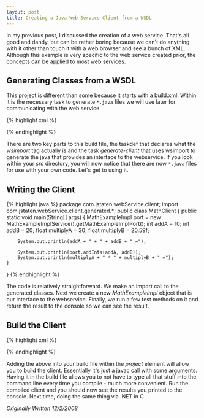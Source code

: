 ```yaml
---
layout: post
title: Creating a Java Web Service Client from a WSDL
---
```


In my previous post, I discussed the creation
of a web service. That's all good and dandy, but can be rather boring because we
can't do anything with it other than touch it with a web browser and see a bunch
of XML. Although this example is very specific to the web service created
prior, the concepts can be applied to most web services.

Generating Classes from a WSDL
---

This project is different than some because it starts
with a build.xml. Within it is the necessary task to generate `*.java` files we
will use later for communicating with the web service.

{% highlight xml %}
<?xml version="1.0"?>
<!--build.xml WebService Client Example by Jason Staten-->
<project basedir="." default="client" name="MathServiceExample">
  <property environment="env"/>
  <property name="lib.home" value="${env.JAXWS_HOME}/lib"/>
  <property name="build.home" value="${basedir}/build"/>
  <property name="build.classes.home" value="${build.home}/classes"/>
  <path id="jaxws.classpath">
    <pathelement location="${java.home}/../lib/tools.jar"/>
    <fileset dir="${lib.home}">
      <include name="*.jar"/>
      <exclude name="j2ee.jar"/>
    </fileset>
  </path>
  <taskdef name="wsimport" classname="com.sun.tools.ws.ant.WsImport">
    <classpath refid="jaxws.classpath"/>
  </taskdef>
  <target name="setup">
    <mkdir dir="${build.home}"/>
    <mkdir dir="${build.classes.home}"/>
  </target>
  <target name="generate-client">
    <wsimport debug="true"
              verbose="${verbose}"
              keep="true"
              sourcedestdir="${basedir}/src"
              package="com.jstaten.webService.client.generated"
              wsdl="http://localhost:7070/MathExample/MathService?wsdl"
              xnocompile="true">
</wsimport>
  </target>
  <target name="client" depends="generate-client,setup">
    <javac  fork="true"
            srcdir="${basedir}/src"
            destdir="${build.classes.home}"
            includes="**/client/**,**/common/**">
      <classpath refid="jaxws.classpath"/>
    </javac>
  </target>
  <target name="clean">
    <delete dir="${build.home}" includeEmptyDirs="true"/>
  </target>
</project>
{% endhighlight %}

There are two key parts to this build file, the taskdef that declares what the *wsimport*
tag actually is and the task *generate-client* that uses wsimport to
generate the java that provides an interface to the webservice. If you look
within your *src* directory, you will now notice that there are now
`*.java` files for use with your own code. Let's get to using it.

Writing the Client
---

{% highlight java %}
package com.jstaten.webService.client;
import com.jstaten.webService.client.generated.*;
public class MathClient {
    public static void main(String[] args) {
        MathExampleImpl port = new
        MathExampleImplService().getMathExampleImplPort();
        int addA = 10;
        int addB = 20;
        float multiplyA = 30;
        float multiplyB = 20.59f;

        System.out.println(addA + " + " + addB + " =");

        System.out.println(port.addInts(addA, addB));
        System.out.println(multiplyA + " * " + multiplyB + " =");
    }
}
{% endhighlight %}

The code is relatively straightforward. We make an import call to
the generated classes. Next we create a new *MathExampleImpl* object
that is our interface to the webservice. Finally, we run a few test methods
on it and return the result to the console so we can see the result.

Build the Client
---

{% highlight xml %}
<?xml version="1.0"?>
<target name="client" depends="generate-client,setup">
  <javac fork="true"
         srcdir="${basedir}/src"
         destdir="${build.classes.home}"
         includes="**/client/**,**/common/**">
    <classpath refid="jaxws.classpath"/>
  </javac>
</target>
{% endhighlight %}

Adding the above into your build file within the *project* element will allow
you to build the client. Essentially it's just a javac call with some
arguments. Having it in the build file allows you to not have to type all
that stuff into the command line every time you compile - much more
convenient. Run the compiled client and you should now see the results you
printed to the console. Next time, doing the same thing via .NET in C

*Originally Written 12/2/2008*
